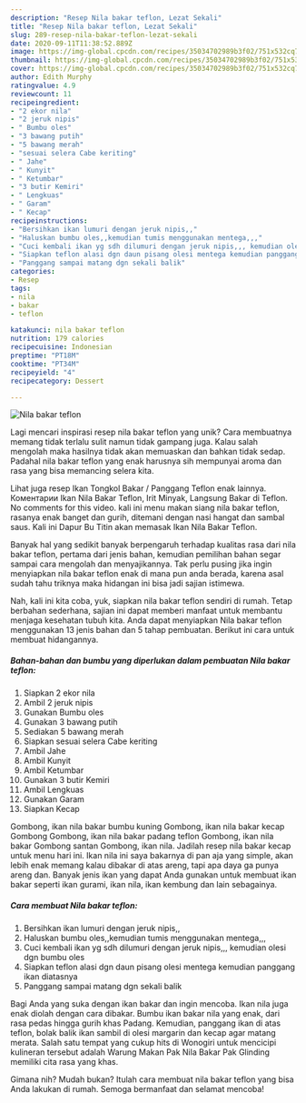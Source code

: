 ```yaml
---
description: "Resep Nila bakar teflon, Lezat Sekali"
title: "Resep Nila bakar teflon, Lezat Sekali"
slug: 289-resep-nila-bakar-teflon-lezat-sekali
date: 2020-09-11T11:38:52.889Z
image: https://img-global.cpcdn.com/recipes/35034702989b3f02/751x532cq70/nila-bakar-teflon-foto-resep-utama.jpg
thumbnail: https://img-global.cpcdn.com/recipes/35034702989b3f02/751x532cq70/nila-bakar-teflon-foto-resep-utama.jpg
cover: https://img-global.cpcdn.com/recipes/35034702989b3f02/751x532cq70/nila-bakar-teflon-foto-resep-utama.jpg
author: Edith Murphy
ratingvalue: 4.9
reviewcount: 11
recipeingredient:
- "2 ekor nila"
- "2 jeruk nipis"
- " Bumbu oles"
- "3 bawang putih"
- "5 bawang merah"
- "sesuai selera Cabe keriting"
- " Jahe"
- " Kunyit"
- " Ketumbar"
- "3 butir Kemiri"
- " Lengkuas"
- " Garam"
- " Kecap"
recipeinstructions:
- "Bersihkan ikan lumuri dengan jeruk nipis,,"
- "Haluskan bumbu oles,,kemudian tumis menggunakan mentega,,,"
- "Cuci kembali ikan yg sdh dilumuri dengan jeruk nipis,,, kemudian olesi dgn bumbu oles"
- "Siapkan teflon alasi dgn daun pisang olesi mentega kemudian panggang ikan diatasnya"
- "Panggang sampai matang dgn sekali balik"
categories:
- Resep
tags:
- nila
- bakar
- teflon

katakunci: nila bakar teflon 
nutrition: 179 calories
recipecuisine: Indonesian
preptime: "PT18M"
cooktime: "PT34M"
recipeyield: "4"
recipecategory: Dessert

---
```



![Nila bakar teflon](https://img-global.cpcdn.com/recipes/35034702989b3f02/751x532cq70/nila-bakar-teflon-foto-resep-utama.jpg)

Lagi mencari inspirasi resep nila bakar teflon yang unik? Cara membuatnya memang tidak terlalu sulit namun tidak gampang juga. Kalau salah mengolah maka hasilnya tidak akan memuaskan dan bahkan tidak sedap. Padahal nila bakar teflon yang enak harusnya sih mempunyai aroma dan rasa yang bisa memancing selera kita.

Lihat juga resep Ikan Tongkol Bakar / Panggang Teflon enak lainnya. Коментарии Ikan Nila Bakar Teflon, Irit Minyak, Langsung Bakar di Teflon. No comments for this video. kali ini menu makan siang nila bakar teflon, rasanya enak banget dan gurih, ditemani dengan nasi hangat dan sambal saus. Kali ini Dapur Bu Titin akan memasak Ikan Nila Bakar Teflon.

Banyak hal yang sedikit banyak berpengaruh terhadap kualitas rasa dari nila bakar teflon, pertama dari jenis bahan, kemudian pemilihan bahan segar sampai cara mengolah dan menyajikannya. Tak perlu pusing jika ingin menyiapkan nila bakar teflon enak di mana pun anda berada, karena asal sudah tahu triknya maka hidangan ini bisa jadi sajian istimewa.


Nah, kali ini kita coba, yuk, siapkan nila bakar teflon sendiri di rumah. Tetap berbahan sederhana, sajian ini dapat memberi manfaat untuk membantu menjaga kesehatan tubuh kita. Anda dapat menyiapkan Nila bakar teflon menggunakan 13 jenis bahan dan 5 tahap pembuatan. Berikut ini cara untuk membuat hidangannya.

<!--inarticleads1-->

##### Bahan-bahan dan bumbu yang diperlukan dalam pembuatan Nila bakar teflon:

1. Siapkan 2 ekor nila
1. Ambil 2 jeruk nipis
1. Gunakan  Bumbu oles
1. Gunakan 3 bawang putih
1. Sediakan 5 bawang merah
1. Siapkan sesuai selera Cabe keriting
1. Ambil  Jahe
1. Ambil  Kunyit
1. Ambil  Ketumbar
1. Gunakan 3 butir Kemiri
1. Ambil  Lengkuas
1. Gunakan  Garam
1. Siapkan  Kecap


Gombong, ikan nila bakar bumbu kuning Gombong, ikan nila bakar kecap Gombong Gombong, ikan nila bakar padang teflon Gombong, ikan nila bakar Gombong santan Gombong, ikan nila. Jadilah resep nila bakar kecap untuk menu hari ini. Ikan nila ini saya bakarnya di pan aja yang simple, akan lebih enak memang kalau dibakar di atas areng, tapi apa daya ga punya areng dan. Banyak jenis ikan yang dapat Anda gunakan untuk membuat ikan bakar seperti ikan gurami, ikan nila, ikan kembung dan lain sebagainya. 

<!--inarticleads2-->

##### Cara membuat Nila bakar teflon:

1. Bersihkan ikan lumuri dengan jeruk nipis,,
1. Haluskan bumbu oles,,kemudian tumis menggunakan mentega,,,
1. Cuci kembali ikan yg sdh dilumuri dengan jeruk nipis,,, kemudian olesi dgn bumbu oles
1. Siapkan teflon alasi dgn daun pisang olesi mentega kemudian panggang ikan diatasnya
1. Panggang sampai matang dgn sekali balik


Bagi Anda yang suka dengan ikan bakar dan ingin mencoba. Ikan nila juga enak diolah dengan cara dibakar. Bumbu ikan bakar nila yang enak, dari rasa pedas hingga gurih khas Padang. Kemudian, panggang ikan di atas teflon, bolak balik ikan sambil di olesi margarin dan kecap agar matang merata. Salah satu tempat yang cukup hits di Wonogiri untuk mencicipi kulineran tersebut adalah Warung Makan Pak Nila Bakar Pak Glinding memiliki cita rasa yang khas. 

Gimana nih? Mudah bukan? Itulah cara membuat nila bakar teflon yang bisa Anda lakukan di rumah. Semoga bermanfaat dan selamat mencoba!

